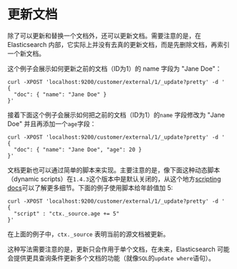 # 更新文档
除了可以更新和替换一个文档外，还可以更新文档。需要注意的是，在 Elasticsearch 内部，它实际上并没有去真的更新文档，而是先删除文档，再索引一个新文档。

这个例子会展示如何更新之前的文档（ID为1）的 name 字段为 "Jane Doe"：

```shell
curl -XPOST 'localhost:9200/customer/external/1/_update?pretty' -d '
{
  "doc": { "name": "Jane Doe" }
}'
```

接着下面这个例子会展示如何把之前的文档（ID为1）的`name` 字段修改为 "Jane Doe" 并且再添加一个`age`字段：

```shell
curl -XPOST 'localhost:9200/customer/external/1/_update?pretty' -d '
{
  "doc": { "name": "Jane Doe", "age": 20 }
}'
```

文档更新也可以通过简单的脚本来实现。主要注意的是，像下面这种动态脚本（dynamic scripts）在`1.4.3`这个版本中是默认关闭的，从这个地方[scripting docs](https://www.elastic.co/guide/en/elasticsearch/reference/current/modules-scripting.html)可以了解更多细节。下面的例子使用脚本给年龄值加 5:

```shell
curl -XPOST 'localhost:9200/customer/external/1/_update?pretty' -d '
{
  "script" : "ctx._source.age += 5"
}'
```

在上面的例子中，`ctx._source` 表明当前的源文档被更新。

这种写法需要注意的是，更新只会作用于单个文档，在未来，Elasticsearch 可能会提供更具查询条件更新多个文档的功能（就像`SQL`的`update where`语句）。


